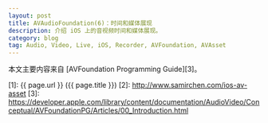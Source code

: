 ```yaml
---
layout: post
title: AVAudioFoundation(6)：时间和媒体展现
description: 介绍 iOS 上的音视频时间和媒体展现。
category: blog
tag: Audio, Video, Live, iOS, Recorder, AVFoundation, AVAsset
---
```


本文主要内容来自 [AVFoundation Programming Guide][3]。




[SamirChen]: http://www.samirchen.com "SamirChen"
[1]: {{ page.url }} ({{ page.title }})
[2]: http://www.samirchen.com/ios-av-asset
[3]: https://developer.apple.com/library/content/documentation/AudioVideo/Conceptual/AVFoundationPG/Articles/00_Introduction.html